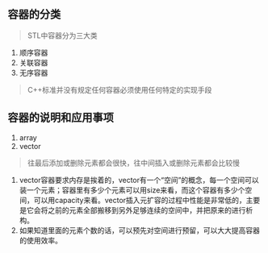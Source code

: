 ## 容器的分类
> STL中容器分为三大类
1. 顺序容器
2. 关联容器
3. 无序容器
>C++标准并没有规定任何容器必须使用任何特定的实现手段

## 容器的说明和应用事项
1. array
2. vector
>往最后添加或删除元素都会很快，往中间插入或删除元素都会比较慢
1. vector容器要求内存是挨着的，vector有一个“空间”的概念，每一个空间可以装一个元素；容器里有多少个元素可以用size来看，而这个容器有多少个空间，可以用capacity来看。vector插入元扩容的过程中性能是非常低的，主要是它会将之前的元素全部搬移到另外足够连续的空间中，并把原来的进行析构。
2. 如果知道里面的元素个数的话，可以预先对空间进行预留，可以大大提高容器的使用效率。